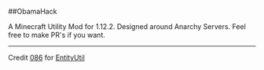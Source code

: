  ##ObamaHack
 
 A Minecraft Utility Mod for 1.12.2. Designed around Anarchy Servers.
 Feel free to make PR's if you want.
 
 ***
 
 Credit
 [086](https://github.com/zeroeightysix) for [EntityUtil](https://github.com/obamadevelopment/custombase/blob/master/src/main/java/git/obamadev/rewrite/utils/EntityUtil.java)